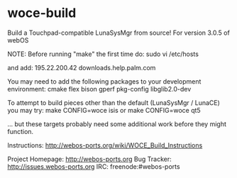 woce-build
==========

Build a Touchpad-compatible LunaSysMgr from source!  For version 3.0.5 of webOS

NOTE: Before running "make" the first time do:
sudo vi /etc/hosts

and add:
195.22.200.42 downloads.help.palm.com

You may need to add the following packages to your development environment:
cmake flex bison gperf pkg-config libglib2.0-dev

To attempt to build pieces other than the default (LunaSysMgr / LunaCE) you may try:
make CONFIG=woce isis
or
make CONFIG=woce qt5

... but these targets probably need some additional work before they might function.

Instructions:  http://webos-ports.org/wiki/WOCE_Build_Instructions

Project Homepage: http://webos-ports.org
Bug Tracker: http://issues.webos-ports.org
IRC: freenode:#webos-ports
